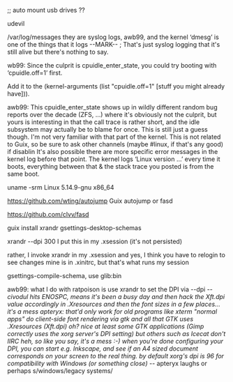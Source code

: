 







;; auto mount usb drives ??

udevil


/var/log/messages
they are syslog logs, awb99, and the kernel ‘dmesg’ is one of the things that it logs
--MARK-- ;   That's just syslog logging that it's still alive but there's nothing to say.

wb99: Since the culprit is cpuidle_enter_state, you could try booting with ‘cpuidle.off=1’ first.

Add it to the (kernel-arguments (list "cpuidle.off=1" [stuff you might already have])).

awb99: This cpuidle_enter_state shows up in wildly different random bug reports over the decade (ZFS, …) where it's obviously not the culprit, but yours is interesting in that the call trace is rather short, and the idle subsystem may actually be to blame for once.  This is still just a guess though.  I'm not very familiar with that part of the kernel.  This is not related to Guix, so be sure to ask other channels (maybe #linux, if that's any good) if disablin It's also possible there are more specific error messages in the kernel log before that point.  The kernel logs ‘Linux version …’ every time it boots, everything between that & the stack trace you posted is from the same boot.

uname -srm
Linux 5.14.9-gnu x86_64



https://github.com/wting/autojump
Guix  autojump or fasd

https://github.com/clvv/fasd

guix install xrandr gsettings-desktop-schemas

xrandr --dpi 300
 I put this in my .xsession (it's not persisted)

rather, I invoke xrandr in my .xsession
and yes, I think you have to relogin to see changes
mine is in .xinitrc, but that's what runs my session

gsettings-compile-schema, use glib:bin

<apteryx> awb99: what I do with ratpoison is use xrandr to set the DPI via --dpi
-*- civodul hits ENOSPC, means it's been a busy day
<apteryx> and then hack the Xft.dpi value accordingly in .Xresources
<apteryx> and then the font sizes in a few places... it's a mess
<civodul> apteryx: that'd only work for old programs like xterm
<civodul> "normal apps" do client-side font rendering via gtk and all that
<apteryx> GTK uses .Xresources
<apteryx> (Xft.dpi)
<civodul> oh? nice
<apteryx> at least some GTK applications (Gimp correctly uses the xorg server's DPI setting)
<apteryx> but others such as Icecat don't
<apteryx> IIRC
<civodul> heh, so like you say, it's a mess :-)
<apteryx> when you're done configuring your DPI, you can start e.g. Inkscape,
 and see if an A4 sized document corresponds on your screen to the real thing.
<apteryx> by default xorg's dpi is 96 for compatibility with Windows (or something close)
-*- apteryx laughs
<apteryx> or perhaps s/windows/legacy systems/

